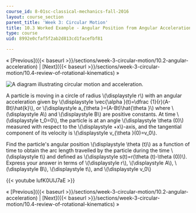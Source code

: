 ```yaml
---
course_id: 8-01sc-classical-mechanics-fall-2016
layout: course_section
parent_title: 'Week 3: Circular Motion'
title: 10.3 Worked Example - Angular Position from Angular Acceleration
type: course
uid: 8992e0cfaf5f2ab2d813cd1facefbf81

---
```


« [Previous]({{< baseurl >}}/sections/week-3-circular-motion/10.2-angular-acceleration) | [Next]({{< baseurl >}}/sections/week-3-circular-motion/10.4-review-of-rotational-kinematics) »

![A diagram illustrating circular motion and acceleration.](/coursemedia/8-01sc-classical-mechanics-fall-2016/f7ad06d26606deced1fad5bc7f34c8f8_ls03_16.svg)

A particle is moving in a circle of radius \\(\\displaystyle r\\) with an angular acceleration given by \\(\\displaystyle \\vec{\\alpha }(t)=\\dfrac {1}{r}(A-Bt)\\hat{k}\\), or \\(\\displaystyle a\_{\\theta }=(A-Bt)\\hat{\\theta }\\) where \\(\\displaystyle A\\) and \\(\\displaystyle B\\) are positive constants. At time \\(\\displaystyle t\_0=0\\), the particle is at an angle \\(\\displaystyle \\theta (0)\\) measured with respect to the \\(\\displaystyle +x\\)-axis, and the tangential component of its velocity is \\(\\displaystyle v\_{\\theta }(0)=v\_0\\).

Find the particle's angular position \\(\\displaystyle \\theta (t)\\) as a function of time to obtain the arc length travelled by the particle during the time \\(\\displaystyle t\\) and defined as \\(\\displaystyle s(t)=r(\\theta (t)-\\theta (0))\\). Express your answer in terms of \\(\\displaystyle r\\), \\(\\displaystyle A\\), \\(\\displaystyle B\\), \\(\\displaystyle t\\), and \\(\\displaystyle v\_0\\)

{{< youtube lufK0UlJ7aE >}}

« [Previous]({{< baseurl >}}/sections/week-3-circular-motion/10.2-angular-acceleration) | [Next]({{< baseurl >}}/sections/week-3-circular-motion/10.4-review-of-rotational-kinematics) »